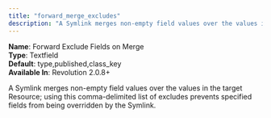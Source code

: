 ```yaml
---
title: "forward_merge_excludes"
description: "A Symlink merges non-empty field values over the values in the target Resource"
---
```


**Name**: Forward Exclude Fields on Merge  
**Type**: Textfield  
**Default**: type,published,class\_key  
**Available In**: Revolution 2.0.8+

A Symlink merges non-empty field values over the values in the target Resource; using this comma-delimited list of excludes prevents specified fields from being overridden by the Symlink.
